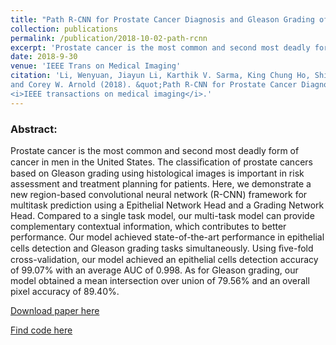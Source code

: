 ```yaml
---
title: "Path R-CNN for Prostate Cancer Diagnosis and Gleason Grading of Histological Images"
collection: publications
permalink: /publication/2018-10-02-path-rcnn
excerpt: 'Prostate cancer is the most common and second most deadly form of cancer in men in the United States...'
date: 2018-9-30
venue: 'IEEE Trans on Medical Imaging'
citation: 'Li, Wenyuan, Jiayun Li, Karthik V. Sarma, King Chung Ho, Shiwen Shen, Beatrice S. Knudsen, Arkadiusz Gertych, 
and Corey W. Arnold (2018). &quot;Path R-CNN for Prostate Cancer Diagnosis and Gleason Grading of Histological Images.&quot; 
<i>IEEE transactions on medical imaging</i>.'
---
```

### Abstract:
Prostate cancer is the most common and second most deadly form of cancer in men in the United States. The classiﬁcation 
of prostate cancers based on Gleason grading using histological images is important in risk assessment and treatment 
planning for patients. Here, we demonstrate a new region-based convolutional neural network (R-CNN) framework for 
multitask prediction using a Epithelial Network Head and a Grading Network Head. Compared to a single task model, 
our multi-task model can provide complementary contextual information, which contributes to better performance. 
Our model achieved state-of-the-art performance in epithelial cells detection and Gleason grading tasks simultaneously. 
Using ﬁve-fold cross-validation, our model achieved an epithelial cells detection accuracy of 99.07% with an average 
AUC of 0.998. As for Gleason grading, our model obtained a mean intersection over union of 79.56% and an overall pixel 
accuracy of 89.40%.

[Download paper here](https://ieeexplore.ieee.org/document/8490855)

[Find code here](https://github.com/Wenyuan-Vincent-Li/Path_R_CNN)